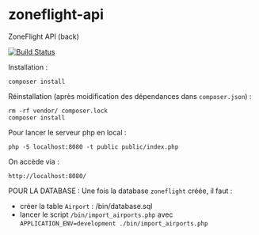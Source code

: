 # zoneflight-api
ZoneFlight API (back)

[![Build Status](https://travis-ci.org/staciekith/zoneflight-api.png)](https://travis-ci.org/staciekith/zoneflight-api)

Installation :
```
composer install
```

Réinstallation (après moidification des dépendances dans `composer.json`) :
```
rm -rf vendor/ composer.lock
composer install
```

Pour lancer le serveur php en local :
```
php -S localhost:8080 -t public public/index.php
```


On accède via :
```
http://localhost:8080/
```



POUR LA DATABASE :
Une fois la database `zoneflight` créée, il faut :
- créer la table `Airport` : /bin/database.sql
- lancer le script `/bin/import_airports.php` avec `APPLICATION_ENV=development ./bin/import_airports.php`
